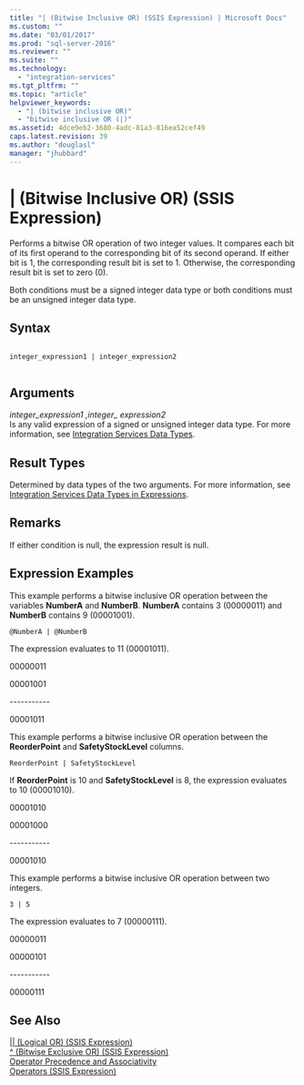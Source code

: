 ```yaml
---
title: "| (Bitwise Inclusive OR) (SSIS Expression) | Microsoft Docs"
ms.custom: ""
ms.date: "03/01/2017"
ms.prod: "sql-server-2016"
ms.reviewer: ""
ms.suite: ""
ms.technology: 
  - "integration-services"
ms.tgt_pltfrm: ""
ms.topic: "article"
helpviewer_keywords: 
  - "| (bitwise inclusive OR)"
  - "bitwise inclusive OR (|)"
ms.assetid: 4dce9eb2-3680-4adc-81a3-816ea52cef49
caps.latest.revision: 39
ms.author: "douglasl"
manager: "jhubbard"
---
```

# | (Bitwise Inclusive OR) (SSIS Expression)
  Performs a bitwise OR operation of two integer values. It compares each bit of its first operand to the corresponding bit of its second operand. If either bit is 1, the corresponding result bit is set to 1. Otherwise, the corresponding result bit is set to zero (0).  
  
 Both conditions must be a signed integer data type or both conditions must be an unsigned integer data type.  
  
## Syntax  
  
```  
  
integer_expression1 | integer_expression2  
  
```  
  
## Arguments  
 *integer_expression1 ,integer_ expression2*  
 Is any valid expression of a signed or unsigned integer data type. For more information, see [Integration Services Data Types](../../integration-services/data-flow/integration-services-data-types.md).  
  
## Result Types  
 Determined by data types of the two arguments. For more information, see [Integration Services Data Types in Expressions](../../integration-services/expressions/integration-services-data-types-in-expressions.md).  
  
## Remarks  
 If either condition is null, the expression result is null.  
  
## Expression Examples  
 This example performs a bitwise inclusive OR operation between the variables **NumberA** and **NumberB**. **NumberA** contains 3 (00000011) and **NumberB** contains 9 (00001001).  
  
```  
@NumberA | @NumberB  
```  
  
 The expression evaluates to 11 (00001011).  
  
 00000011  
  
 00001001  
  
 ----------\-  
  
 00001011  
  
 This example performs a bitwise inclusive OR operation between the **ReorderPoint** and **SafetyStockLevel** columns.  
  
```  
ReorderPoint | SafetyStockLevel  
```  
  
 If **ReorderPoint** is 10 and **SafetyStockLevel** is 8, the expression evaluates to 10 (00001010).  
  
 00001010  
  
 00001000  
  
 ----------\-  
  
 00001010  
  
 This example performs a bitwise inclusive OR operation between two integers.  
  
```  
3 | 5   
```  
  
 The expression evaluates to 7 (00000111).  
  
 00000011  
  
 00000101  
  
 ----------\-  
  
 00000111  
  
## See Also  
 [&#124;&#124; &#40;Logical OR&#41; &#40;SSIS Expression&#41;](../../integration-services/expressions/logical-or-ssis-expression.md)   
 [^ &#40;Bitwise Exclusive OR&#41; &#40;SSIS Expression&#41;](../../integration-services/expressions/bitwise-exclusive-or-ssis-expression.md)   
 [Operator Precedence and Associativity](../../integration-services/expressions/operator-precedence-and-associativity.md)   
 [Operators &#40;SSIS Expression&#41;](../../integration-services/expressions/operators-ssis-expression.md)  
  
  